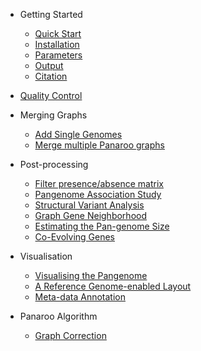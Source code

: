 <!-- docs/_sidebar.md -->

- Getting Started

    - [Quick Start](/gettingstarted/quickstart.md)
    - [Installation](/gettingstarted/installation.md)
    - [Parameters](/gettingstarted/params.md)
    - [Output](/gettingstarted/output.md)
    - [Citation](/gettingstarted/citation.md)

- [Quality Control](/quality/quality_control.md)

- Merging Graphs
    - [Add Single Genomes](/merge/add_single.md)
    - [Merge multiple Panaroo graphs](/merge/merge_graphs.md)

- Post-processing
    - [Filter presence/absence matrix](/post/filter.md)
    - [Pangenome Association Study](/post/pwas.md)
    - [Structural Variant Analysis](/post/sv.md)
    - [Graph Gene Neighborhood](/post/gene_neighbourhood.md)
    - [Estimating the Pan-genome Size](/post/pansize.md)
    - [Co-Evolving Genes](/post/coevolution.md)

- Visualisation
    - [Visualising the Pangenome](/vis/cytoscape.md)
    - [A Reference Genome-enabled Layout](/vis/layout.md)
    <!-- - [Creating Summary Plots](/vis/plots.md) -->
    - [Meta-data Annotation](/vis/metadata.md)

- Panaroo Algorithm
    - [Graph Correction](/methods/graphcorrection.md)
